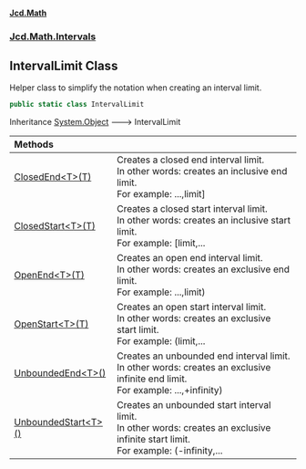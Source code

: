 #### [Jcd.Math](index.md 'index')
### [Jcd.Math.Intervals](Jcd.Math.Intervals.md 'Jcd.Math.Intervals')

## IntervalLimit Class

Helper class to simplify the notation when creating an interval limit.

```csharp
public static class IntervalLimit
```

Inheritance [System.Object](https://docs.microsoft.com/en-us/dotnet/api/System.Object 'System.Object') &#129106; IntervalLimit

| Methods | |
| :--- | :--- |
| [ClosedEnd&lt;T&gt;(T)](Jcd.Math.Intervals.IntervalLimit.ClosedEnd_T_(T).md 'Jcd.Math.Intervals.IntervalLimit.ClosedEnd<T>(T)') | Creates a closed end interval limit.<br/>In other words: creates an inclusive end limit.  <br/>For example: ...,limit] |
| [ClosedStart&lt;T&gt;(T)](Jcd.Math.Intervals.IntervalLimit.ClosedStart_T_(T).md 'Jcd.Math.Intervals.IntervalLimit.ClosedStart<T>(T)') | Creates a closed start interval limit.<br/>In other words: creates an inclusive start limit.  <br/>For example: [limit,... |
| [OpenEnd&lt;T&gt;(T)](Jcd.Math.Intervals.IntervalLimit.OpenEnd_T_(T).md 'Jcd.Math.Intervals.IntervalLimit.OpenEnd<T>(T)') | Creates an open end interval limit.<br/>In other words: creates an exclusive end limit.  <br/>For example: ...,limit) |
| [OpenStart&lt;T&gt;(T)](Jcd.Math.Intervals.IntervalLimit.OpenStart_T_(T).md 'Jcd.Math.Intervals.IntervalLimit.OpenStart<T>(T)') | Creates an open start interval limit.<br/>In other words: creates an exclusive start limit.  <br/>For example: (limit,... |
| [UnboundedEnd&lt;T&gt;()](Jcd.Math.Intervals.IntervalLimit.UnboundedEnd_T_().md 'Jcd.Math.Intervals.IntervalLimit.UnboundedEnd<T>()') | Creates an unbounded end interval limit.<br/>In other words: creates an exclusive infinite end limit.  <br/>For example: ...,+infinity) |
| [UnboundedStart&lt;T&gt;()](Jcd.Math.Intervals.IntervalLimit.UnboundedStart_T_().md 'Jcd.Math.Intervals.IntervalLimit.UnboundedStart<T>()') | Creates an unbounded start interval limit.<br/>In other words: creates an exclusive infinite start limit.  <br/>For example: (-infinity,... |
